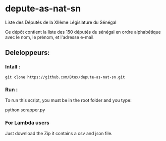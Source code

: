 depute-as-nat-sn
================

Liste des Députés de la XIIème Législature du Sénégal

Ce dépôt contient la liste des 150 députés du sénégal en ordre alphabétique avec le nom, le prénom, et l'adresse e-mail.

## Deleloppeurs:

### Intall :
    git clone https://github.com/Btux/depute-as-nat-sn.git
    
### Run :
To run this script, you must be in the root folder and you type:
  
  python scrapper.py
  
### For Lambda users
Just download the Zip it contains a csv and json file.


